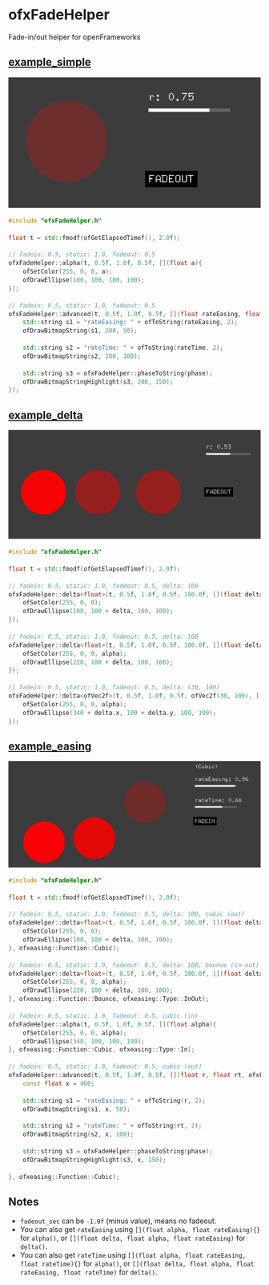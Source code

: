 # ofxFadeHelper

Fade-in/out helper for openFrameworks

## [example_simple](./example_simple/src/ofApp.cpp)

![docs/screenshot_simple2.png](docs/screenshot_simple2.png)

```cpp
#include "ofxFadeHelper.h"

float t = std::fmodf(ofGetElapsedTimef(), 2.0f);

// fadein: 0.5, static: 1.0, fadeout: 0.5
ofxFadeHelper::alpha(t, 0.5f, 1.0f, 0.5f, [](float a){
    ofSetColor(255, 0, 0, a);
    ofDrawEllipse(100, 100, 100, 100);
});

// fadein: 0.5, static: 1.0, fadeout: 0.5
ofxFadeHelper::advanced(t, 0.5f, 1.0f, 0.5f, [](float rateEasing, float rateTime, ofxFadeHelper::Phase phase){
    std::string s1 = "rateEasing: " + ofToString(rateEasing, 2);
    ofDrawBitmapString(s1, 200, 50);

    std::string s2 = "rateTime: " + ofToString(rateTime, 2);
    ofDrawBitmapString(s2, 200, 100);

    std::string s3 = ofxFadeHelper::phaseToString(phase);
    ofDrawBitmapStringHighlight(s3, 200, 150);
});
```

## [example_delta](./example_delta/src/ofApp.cpp)

![docs/screenshot_delta.png](docs/screenshot_delta.png)

```cpp
#include "ofxFadeHelper.h"

float t = std::fmodf(ofGetElapsedTimef(), 2.0f);

// fadein: 0.5, static: 1.0, fadeout: 0.5, delta: 100
ofxFadeHelper::delta<float>(t, 0.5f, 1.0f, 0.5f, 100.0f, [](float delta){
    ofSetColor(255, 0, 0);
    ofDrawEllipse(100, 100 + delta, 100, 100);
});

// fadein: 0.5, static: 1.0, fadeout: 0.5, delta: 100
ofxFadeHelper::delta<float>(t, 0.5f, 1.0f, 0.5f, 100.0f, [](float delta, float alpha){
    ofSetColor(255, 0, 0, alpha);
    ofDrawEllipse(220, 100 + delta, 100, 100);
});

// fadein: 0.5, static: 1.0, fadeout: 0.5, delta: (30, 100)
ofxFadeHelper::delta<ofVec2f>(t, 0.5f, 1.0f, 0.5f, ofVec2f(30, 100), [](ofVec2f delta, float alpha){
    ofSetColor(255, 0, 0, alpha);
    ofDrawEllipse(340 + delta.x, 100 + delta.y, 100, 100);
});
```

## [example_easing](./example_easing/src/ofApp.cpp)

![docs/screenshot_easing.png](docs/screenshot_easing.png)

```cpp
#include "ofxFadeHelper.h"

float t = std::fmodf(ofGetElapsedTimef(), 2.0f);

// fadein: 0.5, static: 1.0, fadeout: 0.5, delta: 100, cubic (out)
ofxFadeHelper::delta<float>(t, 0.5f, 1.0f, 0.5f, 100.0f, [](float delta){
    ofSetColor(255, 0, 0);
    ofDrawEllipse(100, 100 + delta, 100, 100);
}, ofxeasing::Function::Cubic);

// fadein: 0.5, static: 1.0, fadeout: 0.5, delta: 100, bounce (in-out)
ofxFadeHelper::delta<float>(t, 0.5f, 1.0f, 0.5f, 100.0f, [](float delta, float alpha){
    ofSetColor(255, 0, 0, alpha);
    ofDrawEllipse(220, 100 + delta, 100, 100);
}, ofxeasing::Function::Bounce, ofxeasing::Type::InOut);

// fadein: 0.5, static: 1.0, fadeout: 0.5, cubic (in)
ofxFadeHelper::alpha(t, 0.5f, 1.0f, 0.5f, [](float alpha){
    ofSetColor(255, 0, 0, alpha);
    ofDrawEllipse(340, 100, 100, 100);
}, ofxeasing::Function::Cubic, ofxeasing::Type::In);

// fadein: 0.5, static: 1.0, fadeout: 0.5, cubic (out)
ofxFadeHelper::advanced(t, 0.5f, 1.0f, 0.5f, [](float r, float rt, ofxFadeHelper::Phase phase){
    const float x = 460;

    std::string s1 = "rateEasing: " + ofToString(r, 2);
    ofDrawBitmapString(s1, x, 50);

    std::string s2 = "rateTime: " + ofToString(rt, 2);
    ofDrawBitmapString(s2, x, 100);

    std::string s3 = ofxFadeHelper::phaseToString(phase);
    ofDrawBitmapStringHighlight(s3, x, 150);

}, ofxeasing::Function::Cubic);
```

## Notes

- `fadeout_sec` can be `-1.0f` (minus value), means no fadeout.
- You can also get `rateEasing` using `[](float alpha, float rateEasing){}` for `alpha()`, or `[](float delta, float alpha, float rateEasing)` for `delta()`.
- You can also get `rateTime` using `[](float alpha, float rateEasing, float rateTime){}` for `alpha()`, or `[](float delta, float alpha, float rateEasing, float rateTime)` for `delta()`.